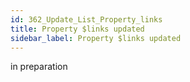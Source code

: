 ```yaml
---
id: 362_Update_List_Property_links
title: Property $links updated
sidebar_label: Property $links updated
---
```


in preparation

